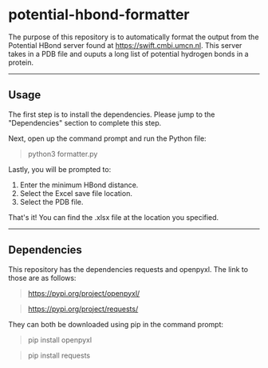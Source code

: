 # potential-hbond-formatter

The purpose of this repository is to automatically format the output from the Potential HBond server found at https://swift.cmbi.umcn.nl. This server takes in a PDB file and ouputs a long list of potential hydrogen bonds in a protein.

--------------------

## Usage
The first step is to install the dependencies. Please jump to the "Dependencies" section to complete this step.

Next, open up the command prompt and run the Python file:
> python3 formatter.py

Lastly, you will be prompted to:

1. Enter the minimum HBond distance.
2. Select the Excel save file location.
3. Select the PDB file.

That's it! You can find the .xlsx file at the location you specified.

-------------------
## Dependencies

This repository has the dependencies requests and openpyxl. The link to those are as follows:
> https://pypi.org/project/openpyxl/

> https://pypi.org/project/requests/


They can both be downloaded using pip in the command prompt:
> pip install openpyxl

> pip install requests